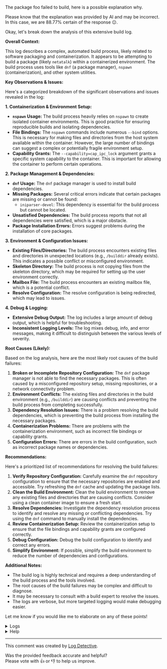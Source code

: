 The package foo failed to build, here is a possible explanation why.

Please know that the explanation was provided by AI and may be incorrect.
In this case, we are 88.77% certain of the response :neutral_face:.

Okay, let's break down the analysis of this extensive build log.

**Overall Context:**

This log describes a complex, automated build process, likely related to software packaging and containerization. It appears to be attempting to build a package (likely `netatalk`) within a containerized environment. The build process uses tools like `dnf` (a package manager), `nspawn` (containerization), and other system utilities.

**Key Observations & Issues:**

Here's a categorized breakdown of the significant observations and issues revealed in the log:

**1. Containerization & Environment Setup:**

*   **`nspawn` Usage:** The build process heavily relies on `nspawn` to create isolated container environments. This is good practice for ensuring reproducible builds and isolating dependencies.
*   **File Bindings:**  The `nspawn` commands include numerous `--bind` options. This is necessary for making files and directories from the host system available within the container. However, the large number of bindings can suggest a complex or potentially fragile environment setup.
*   **Capability Grants:** The `--capability=cap_ipc_lock` argument grants a specific system capability to the container.  This is important for allowing the container to perform certain operations.

**2. Package Management & Dependencies:**

*   **`dnf` Usage:** The `dnf` package manager is used to install build dependencies.
*   **Missing Packages:**  Several critical errors indicate that certain packages are missing or cannot be found:
    *   `iniparser-devel`: This dependency is essential for the build process but cannot be located.
*   **Unsatisfied Dependencies:** The build process reports that not all dependencies were satisfied, which is a major obstacle.
*   **Package Installation Errors:** Errors suggest problems during the installation of core packages.

**3. Environment & Configuration Issues:**

*   **Existing Files/Directories:** The build process encounters existing files and directories in unexpected locations (e.g., `/builddir` already exists). This indicates a possible conflict or misconfigured environment.
*   **Skeleton Directory:**  The build process is not copying files from the skeleton directory, which may be required for setting up the user environment correctly.
*   **Mailbox File:** The build process encounters an existing mailbox file, which is a potential conflict.
*   **Resolve Configuration:** The resolve configuration is being redirected, which may lead to issues.

**4. Debug & Logging:**

*   **Extensive Debug Output:** The log includes a large amount of debug output, which is helpful for troubleshooting.
*   **Inconsistent Logging Levels:**  The log mixes debug, info, and error messages, making it difficult to distinguish between the various levels of severity.

**Root Causes (Likely):**

Based on the log analysis, here are the most likely root causes of the build failures:

1.  **Broken or Incomplete Repository Configuration:** The `dnf` package manager is not able to find the necessary packages. This is often caused by a misconfigured repository setup, missing repositories, or a network connectivity problem.
2.  **Environment Conflicts:** The existing files and directories in the build environment (e.g., `/builddir`) are causing conflicts and preventing the build process from completing successfully.
3.  **Dependency Resolution Issues:** There is a problem resolving the build dependencies, which is preventing the build process from installing the necessary packages.
4.  **Containerization Problems:** There are problems with the containerization environment, such as incorrect file bindings or capability grants.
5.  **Configuration Errors:** There are errors in the build configuration, such as incorrect package names or dependencies.

**Recommendations:**

Here's a prioritized list of recommendations for resolving the build failures:

1.  **Verify Repository Configuration:**  Carefully examine the `dnf` repository configuration to ensure that the necessary repositories are enabled and accessible.  Try refreshing the `dnf` cache and updating the package lists.
2.  **Clean the Build Environment:**  Clean the build environment to remove any existing files and directories that are causing conflicts. Consider using a clean container image to ensure a fresh start.
3.  **Resolve Dependencies:**  Investigate the dependency resolution process to identify and resolve any missing or conflicting dependencies.  Try using the `dnf` command to manually install the dependencies.
4.  **Review Containerization Setup:**  Review the containerization setup to ensure that the file bindings and capability grants are configured correctly.
5.  **Debug Configuration:**  Debug the build configuration to identify and correct any errors.
6.  **Simplify Environment:** If possible, simplify the build environment to reduce the number of dependencies and configurations.

**Additional Notes:**

*   The build log is highly technical and requires a deep understanding of the build process and the tools involved.
*   The root causes of the build failures may be complex and difficult to diagnose.
*   It may be necessary to consult with a build expert to resolve the issues.
*   The logs are verbose, but more targeted logging would make debugging easier.

Let me know if you would like me to elaborate on any of these points!


<details>
  <summary>Logs</summary>
  <p>
    Log Detective analyzed the following logs files to provide an explanation:
  </p>

  <ul>
    <li><a href="https://kojipkgs.fedoraproject.org//work/tasks/6631/132076631/root.log">https://kojipkgs.fedoraproject.org//work/tasks/6631/132076631/root.log</a></li>
  </ul>

  <p>
    Additional logs are available from:
    <ul>
    <li><a href="https://gitlab.foobar.baz//-/jobs/1/artifacts/download">artifacts.zip</a></li>
  </ul>
  </p>

  <p>
    Please know that these log files are automatically removed after some
    time, so you might need a backup.
  </p>
</details>

<details>
  <summary>Help</summary>
  <p>Don't hesitate to reach out.</p>

  <ul>
    <li><a href="https://github.com/fedora-copr/logdetective">Upstream</a></li>
    <li><a href="https://github.com/fedora-copr/logdetective/issues">Issue tracker</a></li>
    <li><a href="https://redhat.enterprise.slack.com/archives/C06DWNVKKDE">Slack</a></li>
    <li><a href="https://log-detective.com/documentation">Documentation</a></li>
  </ul>
</details>


---
This comment was created by [Log Detective][log-detective].

Was the provided feedback accurate and helpful? <br>Please vote with :thumbsup:
or :thumbsdown: to help us improve.<br>



[log-detective]: https://log-detective.com/
[contact]: https://github.com/fedora-copr